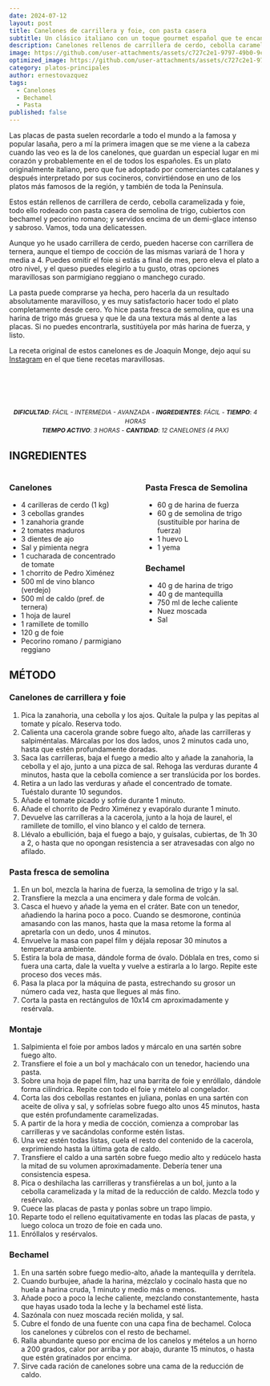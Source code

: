 ```yaml
---
date: 2024-07-12
layout: post
title: Canelones de carrillera y foie, con pasta casera
subtitle: Un clásico italiano con un toque gourmet español que te encantará.
description: Canelones rellenos de carrillera de cerdo, cebolla caramelizada y foie, cubiertos con bechamel y pecorino romano, servidos sobre una cama de demi-glace.
image: https://github.com/user-attachments/assets/c727c2e1-9797-49b0-9ca0-aa23d14ec2fc
optimized_image: https://github.com/user-attachments/assets/c727c2e1-9797-49b0-9ca0-aa23d14ec2fc
category: platos-principales
author: ernestovazquez
tags: 
  - Canelones
  - Bechamel
  - Pasta
published: false
---
```


Las placas de pasta suelen recordarle a todo el mundo a la famosa y popular lasaña, pero a mí la primera imagen que se me viene a la cabeza cuando las veo es la de los canelones, que guardan un especial lugar en mi corazón y probablemente en el de todos los españoles. Es un plato originalmente italiano, pero que fue adoptado por comerciantes catalanes y después interpretado por sus cocineros, convirtiéndose en uno de los platos más famosos de la región, y también de toda la Península.

Estos están rellenos de carrillera de cerdo, cebolla caramelizada y foie, todo ello rodeado con pasta casera de semolina de trigo, cubiertos con bechamel y pecorino romano; y servidos encima de un demi-glace intenso y sabroso. Vamos, toda una delicatessen.

Aunque yo he usado carrillera de cerdo, pueden hacerse con carrillera de ternera, aunque el tiempo de cocción de las mismas variará de 1 hora y media a 4. Puedes omitir el foie si estás a final de mes, pero eleva el plato a otro nivel, y el queso puedes elegirlo a tu gusto, otras opciones maravillosas son parmigiano reggiano o manchego curado.

La pasta puede comprarse ya hecha, pero hacerla da un resultado absolutamente maravilloso, y es muy satisfactorio hacer todo el plato completamente desde cero. Yo hice pasta fresca de semolina, que es una harina de trigo más gruesa y que le da una textura más al dente a las placas. Si no puedes encontrarla, sustitúyela por más harina de fuerza, y listo.

La receta original de estos canelones es de Joaquín Monge, dejo aquí su [Instagram](https://www.instagram.com/jmongebravo) en el que tiene recetas maravillosas.

<div style="display: flex; justify-content: center; text-align: center; margin-bottom: 10px; font-size: 12px;">
  <div>
    <br>
    <br>
    <br>
    <br>
    <br>
    <p style="margin: 0; line-height: 1.5;"><em><strong>DIFICULTAD</strong></em>: <em>FÁCIL - INTERMEDIA - AVANZADA</em> - <em><strong>INGREDIENTES</strong></em>: <em>FÁCIL</em> - <em><strong>TIEMPO</strong></em>: <em>4 HORAS</em></p>
    <p style="margin: 0; line-height: 1.5;"><em><strong>TIEMPO ACTIVO</strong></em>: <em>3 HORAS</em> - <em><strong>CANTIDAD</strong></em>: <em>12 CANELONES (4 PAX)</em></p>
  </div>
</div>


## INGREDIENTES

<div style="display: flex; justify-content: space-between;">
  <div style="flex: 1; margin-right: 20px;">
    <h3>Canelones</h3>
    <ul style="margin-bottom: 0;">
      <li>4 carilleras de cerdo (1 kg)</li>
      <li>3 cebollas grandes</li>
      <li>1 zanahoria grande</li>
      <li>2 tomates maduros</li>
      <li>3 dientes de ajo</li>
      <li>Sal y pimienta negra</li>
      <li>1 cucharada de concentrado de tomate</li>
      <li>1 chorrito de Pedro Ximénez</li>
      <li>500 ml de vino blanco (verdejo)</li>
      <li>500 ml de caldo (pref. de ternera)</li>
      <li>1 hoja de laurel</li>
      <li>1 ramillete de tomillo</li>
      <li>120 g de foie</li>
      <li>Pecorino romano / parmigiano reggiano</li>
    </ul>
  </div>
  <div style="flex: 1; margin-left: 20px;">
    <h3>Pasta Fresca de Semolina</h3>
    <ul style="margin-bottom: 0;">
      <li>60 g de harina de fuerza</li>
      <li>60 g de semolina de trigo (sustituible por harina de fuerza)</li>
      <li>1 huevo L</li>
      <li>1 yema</li>
    </ul>
    <h3>Bechamel</h3>
    <ul style="margin-bottom: 0;">
      <li>40 g de harina de trigo</li>
      <li>40 g de mantequilla</li>
      <li>750 ml de leche caliente</li>
      <li>Nuez moscada</li>
      <li>Sal</li>
    </ul>
  </div>
</div>

## MÉTODO

### Canelones de carrillera y foie
1. Pica la zanahoria, una cebolla y los ajos. Quítale la pulpa y las pepitas al tomate y pícalo. Reserva todo.
2. Calienta una cacerola grande sobre fuego alto, añade las carrilleras y salpiméntalas. Márcalas por los dos lados, unos 2 minutos cada uno, hasta que estén profundamente doradas.
3. Saca las carrilleras, baja el fuego a medio alto y añade la zanahoria, la cebolla y el ajo, junto a una pizca de sal. Rehoga las verduras durante 4 minutos, hasta que la cebolla comience a ser translúcida por los bordes.
4. Retira a un lado las verduras y añade el concentrado de tomate. Tuéstalo durante 10 segundos.
5. Añade el tomate picado y sofríe durante 1 minuto.
6. Añade el chorrito de Pedro Ximénez y evapóralo durante 1 minuto.
7. Devuelve las carrilleras a la cacerola, junto a la hoja de laurel, el ramillete de tomillo, el vino blanco y el caldo de ternera.
8. Llévalo a ebullición, baja el fuego a bajo, y guísalas, cubiertas, de 1h 30 a 2, o hasta que no opongan resistencia a ser atravesadas con algo no afilado.

### Pasta fresca de semolina
1. En un bol, mezcla la harina de fuerza, la semolina de trigo y la sal.
2. Transfiere la mezcla a una encimera y dale forma de volcán.
3. Casca el huevo y añade la yema en el cráter. Bate con un tenedor, añadiendo la harina poco a poco. Cuando se desmorone, continúa amasando con las manos, hasta que la masa retome la forma al apretarla con un dedo, unos 4 minutos.
4. Envuelve la masa con papel film y déjala reposar 30 minutos a temperatura ambiente.
5. Estira la bola de masa, dándole forma de óvalo. Dóblala en tres, como si fuera una carta, dale la vuelta y vuelve a estirarla a lo largo. Repite este proceso dos veces más.
6. Pasa la placa por la máquina de pasta, estrechando su grosor un número cada vez, hasta que llegues al más fino.
7. Corta la pasta en rectángulos de 10x14 cm aproximadamente y resérvala.

### Montaje
1. Salpimienta el foie por ambos lados y márcalo en una sartén sobre fuego alto.
2. Transfiere el foie a un bol y machácalo con un tenedor, haciendo una pasta.
3. Sobre una hoja de papel film, haz una barrita de foie y enróllalo, dándole forma cilíndrica. Repite con todo el foie y mételo al congelador.
4. Corta las dos cebollas restantes en juliana, ponlas en una sartén con aceite de oliva y sal, y sofríelas sobre fuego alto unos 45 minutos, hasta que estén profundamente caramelizadas.
5. A partir de la hora y media de cocción, comienza a comprobar las carrilleras y ve sacándolas conforme estén listas.
6. Una vez estén todas listas, cuela el resto del contenido de la cacerola, exprimiendo hasta la última gota de caldo.
7. Transfiere el caldo a una sartén sobre fuego medio alto y redúcelo hasta la mitad de su volumen aproximadamente. Debería tener una consistencia espesa.
8. Pica o deshilacha las carrilleras y transfiérelas a un bol, junto a la cebolla caramelizada y la mitad de la reducción de caldo. Mezcla todo y resérvalo.
9. Cuece las placas de pasta y ponlas sobre un trapo limpio.
10. Reparte todo el relleno equitativamente en todas las placas de pasta, y luego coloca un trozo de foie en cada uno.
11. Enróllalos y resérvalos.

### Bechamel
1. En una sartén sobre fuego medio-alto, añade la mantequilla y derrítela.
2. Cuando burbujee, añade la harina, mézclalo y cocínalo hasta que no huela a harina cruda, 1 minuto y medio más o menos.
3. Añade poco a poco la leche caliente, mezclando constantemente, hasta que hayas usado toda la leche y la bechamel esté lista.
4. Sazónala con nuez moscada recién molida, y sal.
5. Cubre el fondo de una fuente con una capa fina de bechamel. Coloca los canelones y cúbrelos con el resto de bechamel.
6. Ralla abundante queso por encima de los canelos y mételos a un horno a 200 grados, calor por arriba y por abajo, durante 15 minutos, o hasta que estén gratinados por encima.
7. Sirve cada ración de canelones sobre una cama de la reducción de caldo.
